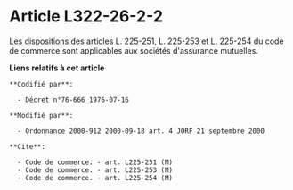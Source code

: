 # Article L322-26-2-2

Les dispositions des articles L. 225-251, L. 225-253 et L. 225-254 du code de commerce sont applicables aux sociétés
d'assurance mutuelles.

**Liens relatifs à cet article**

	**Codifié par**:

	  - Décret n°76-666 1976-07-16

	**Modifié par**:

	  - Ordonnance 2000-912 2000-09-18 art. 4 JORF 21 septembre 2000

	**Cite**:

	  - Code de commerce. - art. L225-251 (M)
	  - Code de commerce. - art. L225-253 (M)
	  - Code de commerce. - art. L225-254 (M)
